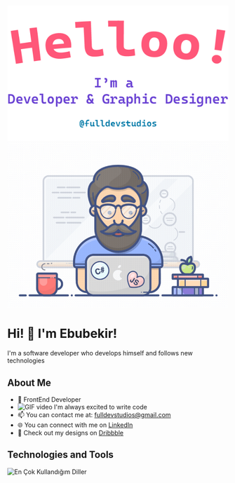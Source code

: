 <div align="center">
  <img alt="Merhaba, Ben Ebubekir. Açık kaynak geliştiriyorum!" src="./assets/gh-readme-header.png" />
  <img alt="GIF videosu" src="./assets/tenor.gif" />
</div>
  
# Hi! 👋 I'm Ebubekir! 

I'm a software developer who develops himself and follows new technologies

## About Me

- 💼 FrontEnd Developer
- <img alt="GIF video" src="https://camo.githubusercontent.com/63371d36886ee658f5a97401f393e1ab1684b2fd3de674b8f5efc7d410b2a3d0/68747470733a2f2f6d656469612e67697068792e636f6d2f6d656469612f57556c706c634d704f43456d5447427442572f67697068792e676966" height="15px"/> I'm always excited to write code
- 📫 You can contact me at: fulldevstudios@gmail.com
- 🌐 You can connect with me on [LinkedIn](https://www.linkedin.com/in/ebubekir-nazli-13esn/)
- 🎨 Check out my designs on [Dribbble](https://dribbble.com/devebu)

## Technologies and Tools

<img src="https://github-readme-stats.vercel.app/api/top-langs/?username=ebu13&layout=compact&langs_count=14" alt="En Çok Kullandığım Diller" />
